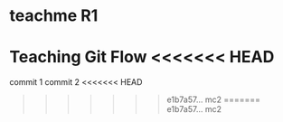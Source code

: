 # teachme R1 
Teaching Git Flow
<<<<<<< HEAD
=======
commit 1
commit 2
<<<<<<< HEAD
>>>>>>> e1b7a57... mc2
=======
>>>>>>> e1b7a57... mc2
